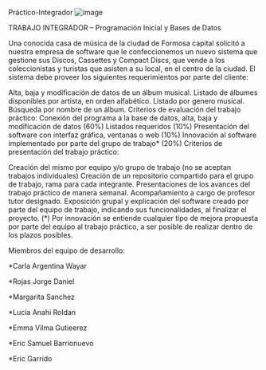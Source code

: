 Práctico-Integrador
![image](https://user-images.githubusercontent.com/106460135/198916937-cdefdf0f-a3b8-44b2-95c1-7f4892281928.png)

TRABAJO INTEGRADOR – Programación Inicial y Bases de Datos

Una conocida casa de música de la ciudad de Formosa capital solicitó a nuestra empresa de software que le confeccionemos un nuevo sistema que gestione sus Discos, Cassettes y Compact Discs, que vende a los coleccionistas y turistas que asisten a su local, en el centro de la ciudad. El sistema debe proveer los siguientes requerimientos por parte del cliente:

Alta, baja y modificación de datos de un álbum musical.
Listado de álbumes disponibles por artista, en orden alfabético.
Listado por genero musical.
Búsqueda por nombre de un álbum. Criterios de evaluación del trabajo práctico:
Conexión del programa a la base de datos, alta, baja y modificación de datos (60%)
Listados requeridos (10%)
Presentación del software con interfaz gráfica, ventanas o web (10%)
Innovación al software implementado por parte del grupo de trabajo* (20%)
Criterios de presentación del trabajo práctico:

Creación del mismo por equipo y/o grupo de trabajo (no se aceptan trabajos individuales)
Creación de un repositorio compartido para el grupo de trabajo, rama para cada integrante.
Presentaciones de los avances del trabajo práctico de manera semanal. Acompañamiento a cargo de profesor tutor designado.
Exposición grupal y explicación del software creado por parte del equipo de trabajo, indicando sus funcionalidades, al finalizar el proyecto.
(*) Por innovación se entiende cualquier tipo de mejora propuesta por parte del equipo al trabajo práctico, a ser posible de realizar dentro de los plazos posibles.

Miembros del equipo de desarrollo: 

*Carla Argentina Wayar

*Rojas Jorge Daniel

*Margarita Sanchez

*Lucia Anahi Roldan

*Emma Vilma Gutieerez

*Eric Samuel Barrionuevo

*Eric Garrido
